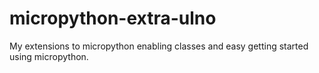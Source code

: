 # micropython-extra-ulno
My extensions to micropython enabling classes and easy getting started using micropython.
